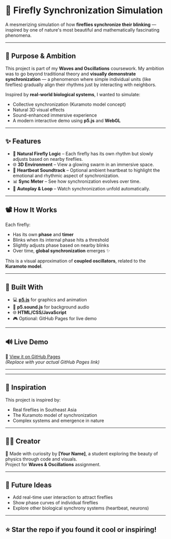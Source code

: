 # 🌌 Firefly Synchronization Simulation

A mesmerizing simulation of how **fireflies synchronize their blinking** — inspired by one of nature's most beautiful and mathematically fascinating phenomena.

---

## 🎯 Purpose & Ambition

This project is part of my **Waves and Oscillations** coursework. My ambition was to go beyond traditional theory and **visually demonstrate synchronization** — a phenomenon where simple individual units (like fireflies) gradually align their rhythms just by interacting with neighbors.

Inspired by **real-world biological systems**, I wanted to simulate:
- Collective synchronization (Kuramoto model concept)
- Natural 3D visual effects
- Sound-enhanced immersive experience
- A modern interactive demo using **p5.js** and **WebGL**

---

## ✨ Features

- 🧠 **Natural Firefly Logic** – Each firefly has its own rhythm but slowly adjusts based on nearby fireflies.
- 🌐 **3D Environment** – View a glowing swarm in an immersive space.
- 💓 **Heartbeat Soundtrack** – Optional ambient heartbeat to highlight the emotional and rhythmic aspect of synchronization.
- 📊 **Sync Meter** – See how synchronization evolves over time.
- 🔁 **Autoplay & Loop** – Watch synchronization unfold automatically.

---

## 📽️ How It Works

Each firefly:
- Has its own **phase** and **timer**
- Blinks when its internal phase hits a threshold
- Slightly adjusts phase based on nearby blinks
- Over time, **global synchronization** emerges ✨

This is a visual approximation of **coupled oscillators**, related to the **Kuramoto model**.

---

## 🔧 Built With

- 💻 **[p5.js](https://p5js.org/)** for graphics and animation
- 🎵 **p5.sound.js** for background audio
- 🌐 **HTML/CSS/JavaScript**
- 🎮 Optional: GitHub Pages for live demo

---

## 🔊 Live Demo

🔗 [View it on GitHub Pages](https://yourusername.github.io/firefly-sync/)  
*(Replace with your actual GitHub Pages link)*

---

---

## 🧠 Inspiration

This project is inspired by:
- Real fireflies in Southeast Asia
- The Kuramoto model of synchronization
- Complex systems and emergence in nature

---

## 🧑‍🎓 Creator

👋 Made with curiosity by **[Your Name]**, a student exploring the beauty of physics through code and visuals.  
Project for **Waves & Oscillations** assignment.

---

## 📌 Future Ideas

- Add real-time user interaction to attract fireflies
- Show phase curves of individual fireflies
- Explore other biological synchrony systems (heartbeat, neurons)

---

## ⭐ Star the repo if you found it cool or inspiring!




